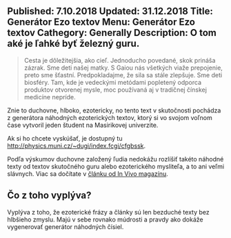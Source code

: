 Published: 7.10.2018
Updated: 31.12.2018
Title: Generátor Ezo textov
Menu: Generátor Ezo textov
Cathegory: Generally
Description: O tom aké je ľahké byť železný guru.
---
> Cesta je dôležitejšia, ako cieľ. Jednoducho povedané, skok prináša zázrak. Sme deti našej matky. S Gaiou nás všetkých viaže prepojenie, preto sme šťastní. Predpokladajme, že sila sa stále zlepšuje. Sme deti biosféry. Tam, kde je vedeckými metódami popletený odporca produktov otvorenej mysle, moc používaná aj v tradičnej čínskej medicíne nepríde.

Znie to duchovne, hlboko, ezotericky, no tento text v skutočnosti pochádza z generátora náhodných ezoterických textov,
ktorý si vo svojom voľnom čase vytvoril jeden študent na Masirikovej univerzite.

Ak si ho chcete vyskúšať, je dostupný tu <http://physics.muni.cz/~dugi/index.fcgi/cfgbssk>.

Podľa výskumov duchovne založený ľudia nedokážu rozlíšiť takéto náhodné texty od textov skutočného 
guru alebo ezoterického mysliteľa, a to ani veľmi slávnych. Viac sa dočítate v
[článku od In Vivo magazínu](https://invivomagazin.sk/hlasky-ezoterickeho-gurua-deepaka-chopru-su-neodlisitelne-od-nahodne-generovanych-nezmyslov_392.html).

## Čo z toho vyplýva?
Vyplýva z toho, že ezoterické frázy a články sú len bezduché texty bez hlbšieho zmyslu.
Majú v sebe rovnako múdrosti a pravdy ako dokáže vygenerovať generátor náhodných čísiel.
